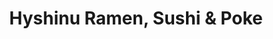 ---
layout: place
title: "Hyshinu Ramen, Sushi & Poke"
permalink: /california/el-cajon/hyshinu-ramen-sushi-poke.html
stateAbbr: CA
stateName: California
cityName: El Cajon
seo:
  name: "Hyshinu Ramen, Sushi & Poke"
  type: Restaurant
  links: https://www.hyshinuramen.com/
description: "Looking for sushi in El Cajon, California? Check out Hyshinu Ramen, Sushi & Poke for a delightful Japanese dining experience. Enjoy a variety of sushi and ot..."
place_id: ChIJiTBfW71b2YARzmVcjurlAkI
photos:
  - name: >-
      places/ChIJiTBfW71b2YARzmVcjurlAkI/photos/AeeoHcJT2X8ylnewqLXKmgbAIX-M_k32nrETVG593--uWp798NNqxF8X6_0d64JjdNStt9iq_2gKHahEZgCW9gvw7MbKlnbfqyZwctFY5m9VEw8jJIvzuKFHgEcjKci2izEKxsEjKZvvpGtbzuq5mUXVvKNYA10454zBMLBTieD5MmgQ31HqJMxZfkbgTvr_YTWrfjIIVq6RM-h3QR7m3jpd_P51IdOLIjrXslzH9RDypfj4sgyysZDg1_xkk8n891DMt_BKExhtyxkyPXK11ICEV20QGdRlaWiCcx1GqJUaMRN7Fok43yUTmFUTUXoWn9Evuv3oDos5kdW0UZKY_qUhPR5kMBJ3hvmg70ZALMFem3Mn5jy94WagDurAHOnCuCYskw3XFymNaNTLBB_FjBELqnRxS_ywD7m8FJ1bA6Cmu4YYwwWj
    widthPx: 3000
    heightPx: 4000
    authorAttributions:
      - displayName: E Bri
        uri: https://maps.google.com/maps/contrib/117529479509343496682
        photoUri: >-
          https://lh3.googleusercontent.com/a-/ALV-UjXxDqsKJzTSo_42KO7efu2zF6hxj_WYXSZZO6AgSGFV4xOeZzNk7g=s100-p-k-no-mo
    flagContentUri: >-
      https://www.google.com/local/imagery/report/?cb_client=maps_api_places.places_api&image_key=!1e10!2sCIHM0ogKEICAgIC-yJDEjAE&hl=en-US
    googleMapsUri: >-
      https://www.google.com/maps/place//data=!3m4!1e2!3m2!1sCIHM0ogKEICAgIC-yJDEjAE!2e10!4m2!3m1!1s0x80d95bbd5b5f3089:0x4202e5ea8e5c65ce
  - name: >-
      places/ChIJiTBfW71b2YARzmVcjurlAkI/photos/AeeoHcKpqIbnn-VW-UB1gUkJg7QuBTdb3MfzRD5aDPlHXYXVhKazlQeIbDosRAmn8Y6lBL9eJ7wv1_JdU9-dyYpFt1njcsQH8nWW4DDXsrdTNGzunh-1RmUNnkWyNg23P6c7Z-dlLi5tyPRr-hl_lPBBzDnRL3vtygZooEZiP6BywJH8QQoojcufAHoxU6JEdJTSCzBLLpPAl98QNbsmIHv_qdsl_khLlMizK2u4Ac3aYZ595KSesgnt3t6n73Ckw0NrdVXWNHasgF_bORLDkmKjRPUZzgO4s4hai05HRD5RQNv5UrGBzVG_7F-e-u5NpywDdD95iKlOVlGmWnhkXQir6HotY5SQAS5VjJKw1DyAkaaJEofhKMS9HVVJWFc1-iUC18m86NmnZrXt0fulxFPtP4JyAUkLQ5pOR-vwZ-Pd_uLa0MmU
    widthPx: 2560
    heightPx: 1440
    authorAttributions:
      - displayName: Tom Mascari
        uri: https://maps.google.com/maps/contrib/106301212330676248518
        photoUri: >-
          https://lh3.googleusercontent.com/a-/ALV-UjVkD8d6Mx4Hz8Do_6XDcVI-LVRbCUo2yQI7PeoxEOnqDzpOnHTA=s100-p-k-no-mo
    flagContentUri: >-
      https://www.google.com/local/imagery/report/?cb_client=maps_api_places.places_api&image_key=!1e10!2sCIHM0ogKEICAgIC43r64lgE&hl=en-US
    googleMapsUri: >-
      https://www.google.com/maps/place//data=!3m4!1e2!3m2!1sCIHM0ogKEICAgIC43r64lgE!2e10!4m2!3m1!1s0x80d95bbd5b5f3089:0x4202e5ea8e5c65ce
  - name: >-
      places/ChIJiTBfW71b2YARzmVcjurlAkI/photos/AeeoHcIN9DLVINDoCa7ffaDXnAhEMQojIJXZPKDD3JmHmQkqFl6CEnbLl6H4zpyb-xjAEyQSAndlDTWDmRVGEB86LGG1VmLwgsXU2tmpT51lVPTyvhxoE4g0UxbrkKqm0yxsIZarobu7JUQjU9ctYnkQUJk95DgP1p-TcDQWZdQnTgSzaPoe_qUpk9eBFprnypYQR4j6FHYrBtiTFzvJ9ykaWQB7-mBBvBn2rI2hwn7Yb-N5kpns3YPqhAxHHy1ZFNRd3W2nXKdf4XoozuUri4c74mMNWW5CRIC-vMb8XnyCs3RVPYtRhoLZC5_r6Rl9SYSrYG0IW1e0pE-NxnVSfYA5T5t4nqbUAos3GWHTvwsKxz9D-GTy-UN0kUJdaPDVQNjAgwd3kOk-zaOpmZwtTExinflMVjc1xXW_1f49f2uosfWrALWD
    widthPx: 3600
    heightPx: 4800
    authorAttributions:
      - displayName: Ozzie Rico
        uri: https://maps.google.com/maps/contrib/105065209824529505789
        photoUri: >-
          https://lh3.googleusercontent.com/a/ACg8ocIHgAdfJj8tto-Cato73M2a3TexMQABHETHwcaR5XRWYpPt_SIM=s100-p-k-no-mo
    flagContentUri: >-
      https://www.google.com/local/imagery/report/?cb_client=maps_api_places.places_api&image_key=!1e10!2sCIHM0ogKEICAgIC3hJubmwE&hl=en-US
    googleMapsUri: >-
      https://www.google.com/maps/place//data=!3m4!1e2!3m2!1sCIHM0ogKEICAgIC3hJubmwE!2e10!4m2!3m1!1s0x80d95bbd5b5f3089:0x4202e5ea8e5c65ce
  - name: >-
      places/ChIJiTBfW71b2YARzmVcjurlAkI/photos/AeeoHcKW2nzEY9_bBDrepOMAQLsZyLCejz_NBevI8pKIT6M3WEXXUGJVeAvwfbtvWeADxnirCZfQZS3XKoigofnzqEjKiq4xNlwdb96h-99kuVQbXBUfcOxD3Vh_8xBAhPXGhjaz8LbInkSlZnPP-4th1ZuUJIJwItvlZfqKWpsKaq9fsHbJQtgLChubIsqfyxPy2TbOysTC0wvQnNWGOuJIdNm0FZH0J3sqUu2bbxpNCNZNC6r31_t35NkfkjMsVPlCCw_4XYcitKrQ7MgpXTT3gAui2KSsqAZi9qQOB8rasVEo_TME3cWezCyo6rwXuGC6uWczjNUDv4WKqxGtBJvTnjrZUQSY4f7BBd9drGpqaWHsVY3ytLuw6uRjvfoq6QvexK1MsKyBAl1aZ836lj3ygbE76sVeHrRGfums5sUF4ZN6nyM
    widthPx: 3008
    heightPx: 4000
    authorAttributions:
      - displayName: laura s
        uri: https://maps.google.com/maps/contrib/103904384097909573810
        photoUri: >-
          https://lh3.googleusercontent.com/a-/ALV-UjVqKV49T5GnSdhpB6eaBiyM-zA5Tt22vvdzGy0rrVb6VMoUjClZ=s100-p-k-no-mo
    flagContentUri: >-
      https://www.google.com/local/imagery/report/?cb_client=maps_api_places.places_api&image_key=!1e10!2sCIHM0ogKEICAgID7jM7f9wE&hl=en-US
    googleMapsUri: >-
      https://www.google.com/maps/place//data=!3m4!1e2!3m2!1sCIHM0ogKEICAgID7jM7f9wE!2e10!4m2!3m1!1s0x80d95bbd5b5f3089:0x4202e5ea8e5c65ce
  - name: >-
      places/ChIJiTBfW71b2YARzmVcjurlAkI/photos/AeeoHcJTWan07eX_nrvi7qgxbkxjgxyDwbbPSOHICCuyLm8CPyidMb81q1R6r96f9dcVUqXDO3ioy2jyw75W47eVCuDQSYFCv33yIGVAmSdtADoFa7lJVpYoQ1MB9excfXNn2nBdU0JsxiESI431GONt9PPPuS5j8d9BX179xHrxD7S7Tpuqft-EdWlf04-r4Z3m-Q6VgO1Ny8EmVp5IBebG6lm3P-qr1Wu6JbguKAAiKekPttBa9n9haRdB3V93sHrKZ7wlo-XxbQ6gprdN7iSA2Em9BgMeaNTCLShG9Hdi2FZUfOSe3dvoV3QQLUxP3pf2vRnkzYnwULbNzyXaFItEuBBisxvKMtTHDbIO3BbDzDMnvVnp0Ze0JroO1T2K0QCwbMAwd_uBwnFr32kcNX8EArfEVZwZuC82Eu7nl9S9Zc4
    widthPx: 3000
    heightPx: 4000
    authorAttributions:
      - displayName: Amanda Bullard
        uri: https://maps.google.com/maps/contrib/105958099705612260411
        photoUri: >-
          https://lh3.googleusercontent.com/a-/ALV-UjV0sEA5g0iN2ZF2iwjhYG66gJ2yKK5hJEohHvHMW6WJfDWsO_YFBg=s100-p-k-no-mo
    flagContentUri: >-
      https://www.google.com/local/imagery/report/?cb_client=maps_api_places.places_api&image_key=!1e10!2sCIHM0ogKEICAgICbwvGvHQ&hl=en-US
    googleMapsUri: >-
      https://www.google.com/maps/place//data=!3m4!1e2!3m2!1sCIHM0ogKEICAgICbwvGvHQ!2e10!4m2!3m1!1s0x80d95bbd5b5f3089:0x4202e5ea8e5c65ce
  - name: >-
      places/ChIJiTBfW71b2YARzmVcjurlAkI/photos/AeeoHcLzYGWAuzMHl9YJhHf2waugu0pOmw_xXIaEBRquxAWx67xPFyFCtX5CltzknJIHCdZOYXcwCHExyL3WJYkZnZByhAXV0T7LP6M5dWz3oRHi6OB59gfWBl_UwEOnnQ1-uHf_IkAKn7gkWYa3IcDL0HbPsFy9hQXmElLxPE27XvzPPiqpNYL0rvilBmgZOHc44flTaSgLmmSABcOVlxm64x8dZw5oA0-dAhsp3_Kte26GkkPTNDHaofq3D7mpHlHHWEV1_SqjKDgvEIHneOJsXZyY5fpEoQFj7WV3gauAytQipgTjkLQn_pUeXhwDf1VCpX4xQ_VmYw8J13Acvk0Xx8sYssfIuU_XmHDbZ47DYx02VFLKsqFmcZajp1gK7nplEe_y3E0Vzxn9AmgzQYMhq3xqt8zeT7c2wpcr4oFwFWfmOXk
    widthPx: 3000
    heightPx: 4000
    authorAttributions:
      - displayName: Amanda Bullard
        uri: https://maps.google.com/maps/contrib/105958099705612260411
        photoUri: >-
          https://lh3.googleusercontent.com/a-/ALV-UjV0sEA5g0iN2ZF2iwjhYG66gJ2yKK5hJEohHvHMW6WJfDWsO_YFBg=s100-p-k-no-mo
    flagContentUri: >-
      https://www.google.com/local/imagery/report/?cb_client=maps_api_places.places_api&image_key=!1e10!2sCIHM0ogKEICAgICbwvGvnQE&hl=en-US
    googleMapsUri: >-
      https://www.google.com/maps/place//data=!3m4!1e2!3m2!1sCIHM0ogKEICAgICbwvGvnQE!2e10!4m2!3m1!1s0x80d95bbd5b5f3089:0x4202e5ea8e5c65ce
  - name: >-
      places/ChIJiTBfW71b2YARzmVcjurlAkI/photos/AeeoHcI8npb-FhWTCyHH7JzbqZtRxBUlQkZq6zvAMUNfBb4h4kzXt-4T1JjDIEe3mzPQqwqkrKCgqhyFwtM-rZHTgnkPR_6BwXrN9wfvM5oQ5Sk6MmgbYnDL_k58KU1W4cbRT4PWUJMBj02I1090Zrm3autBmv77W91XayzTAgtT-Av4douVXk_v7TwQOr-Cr-7wWri2y2xCKMtyFzaQUXxZlOl4GZyHN9X-124NXVTTITAUwtiqE6N5gez1Is59aEqFtX-rM7SNFcavQkAlFMbPZGeuhl0pxQlHhoIscVjiXYe8_2AE7yWBOIGS6M708tDR3Kg_F6ftOZ3DsvCuMeXt8WBSyBO2jbli7QyV5BMSS9fAtfcHeD1FIx_H8b15oTMIcCo-EEhIhWfDlaLBFY43LzkMrooaVR2ZEtotagGLPKmniUut
    widthPx: 4032
    heightPx: 2268
    authorAttributions:
      - displayName: Patricia Winters
        uri: https://maps.google.com/maps/contrib/112184419897665003337
        photoUri: >-
          https://lh3.googleusercontent.com/a-/ALV-UjXDGF060bg2fNrB9TwjVprh4ClnsbIiRKzYcc08oLusuiDA8zI6=s100-p-k-no-mo
    flagContentUri: >-
      https://www.google.com/local/imagery/report/?cb_client=maps_api_places.places_api&image_key=!1e10!2sCIHM0ogKEICAgIDhjJuWkwE&hl=en-US
    googleMapsUri: >-
      https://www.google.com/maps/place//data=!3m4!1e2!3m2!1sCIHM0ogKEICAgIDhjJuWkwE!2e10!4m2!3m1!1s0x80d95bbd5b5f3089:0x4202e5ea8e5c65ce
  - name: >-
      places/ChIJiTBfW71b2YARzmVcjurlAkI/photos/AeeoHcKIf6WgRzgzAMJYfOtFeAw_xmE6TdzXYL8gzyhl_V20J_e3WC_CPqlS7vRKB3uTWQH3hntnHHZ2_p_WoAsWqbyMq9qfLpXKvWXMULX_MmDmt4dNAlacXKWLwnmmpqJSG0ybwWcOGnKZJSJ_lz0Z3sFIGgl8jekPo6HW4yYxFfCz_RInqxz8tGj3V-eDrU-eMgj6jvsIhWnlhQ50R5rmGxnpubxgNZ_x6NUSPLRHTEqGCq0Fx2w8kW9ZCAVV9sGJozW7JaNR6-BQePgVC7xknPh3S_pHT-CZHRWIQD6p4FQKmHA45W4x_ahFqkJjFAdh9GHYFwbOMX7zJLTJeOghK74M9wHypSTaKInllidksdxZdKyXASYjeBc_gb8x1QEH5b0q6ciPNGzm9HF4MLFvVIL2YR2tH1Xgd2H5GPu2U_Oxmw
    widthPx: 3000
    heightPx: 4000
    authorAttributions:
      - displayName: esthela garza
        uri: https://maps.google.com/maps/contrib/115546062439195073205
        photoUri: >-
          https://lh3.googleusercontent.com/a/ACg8ocK3L8dgN5N46zOHH-AW8CYwUhJucidfIpN88fYePT_y7OreUg=s100-p-k-no-mo
    flagContentUri: >-
      https://www.google.com/local/imagery/report/?cb_client=maps_api_places.places_api&image_key=!1e10!2sCIHM0ogKEICAgIC_q9TDEQ&hl=en-US
    googleMapsUri: >-
      https://www.google.com/maps/place//data=!3m4!1e2!3m2!1sCIHM0ogKEICAgIC_q9TDEQ!2e10!4m2!3m1!1s0x80d95bbd5b5f3089:0x4202e5ea8e5c65ce
  - name: >-
      places/ChIJiTBfW71b2YARzmVcjurlAkI/photos/AeeoHcJQUjUWYLYpgEEvUfEl_lESngkLrkIcf3aTgGXlxumuT1abVSbTwQtVNGGScHD12xyjUBPl8m_K4Em-clrx1ZLK90jY_nRHmEblZi2c-exSWbPChgSWKS8OeGxjDbH-g4mtBVsDHzOUljM_L6fVX15qYGTwREfTx_4aVGjBl86Sc9DrNWfi6DA2yGpWsATUmWa_XWiduR9ExJyNN10kGxqxnYzRfr81Wjj4p38B39w2gHsOJ3Vy5fv4ExaDgla_lUDP9SfHAG8uxFNvS6CC1ZFf5cilPH3G81oOSx8miXZ-us4eYCSaOI9rWWCrEUv0W5kp6EYrMlOX2u-KdGTEvopYm0fl9fa4eC97DfS_z7DNA4uWQNgdkOfVNLYwLImjKR0oTppUhtUJqw_crp2lJZ-6IhP3B3wrkNquV0iDKP9tDMxS
    widthPx: 3024
    heightPx: 4032
    authorAttributions:
      - displayName: Leslie Luna
        uri: https://maps.google.com/maps/contrib/106659291355498701045
        photoUri: >-
          https://lh3.googleusercontent.com/a-/ALV-UjXzHRTArEuB8FYRaGjCPdbKCAvmnY_rWADu6xS_aquOASpwGCPs=s100-p-k-no-mo
    flagContentUri: >-
      https://www.google.com/local/imagery/report/?cb_client=maps_api_places.places_api&image_key=!1e10!2sCIHM0ogKEICAgIC_8dCHjgE&hl=en-US
    googleMapsUri: >-
      https://www.google.com/maps/place//data=!3m4!1e2!3m2!1sCIHM0ogKEICAgIC_8dCHjgE!2e10!4m2!3m1!1s0x80d95bbd5b5f3089:0x4202e5ea8e5c65ce
  - name: >-
      places/ChIJiTBfW71b2YARzmVcjurlAkI/photos/AeeoHcIC06KTxMR6XD831uLYyTU-9ciuVu74REZFot84C7uS_A3pkGv9S8pScwilzW1xmaoBUc49mF6nDL-jEDDMnxgC8LHCQzBrlkaaPdCLFHcLJ-x_ZYzmHpcVbtEVC2RBZb8uTEuPzmOddSWr4zlpDklzvKV2a9Qi3_YDc0XIeAxuLXXSVs7qXzgWqH4z-Mz6mNOwm4imkoAIGa_ba9rXl0HNvpIsK4KWiBtUwuYlzYhXQ4d8anFwbqU7zp1VXjIGFuzQcgXitLa4gnwUqEgohuU0kb3mPuyL1EE0vjQ_QDtTkHGZH7edGiLy0vJTEKYQOvykmHBu0LJ_CLbKTWZV6XqmGSlR89JQ3VlYdolAqPVawerJI44ubhc6cGPYJQRpshxHiALiot8_oIQdbksrAQD30ufwkDSPoz-pi_46YSacWVIE
    widthPx: 3000
    heightPx: 4000
    authorAttributions:
      - displayName: esthela garza
        uri: https://maps.google.com/maps/contrib/115546062439195073205
        photoUri: >-
          https://lh3.googleusercontent.com/a/ACg8ocK3L8dgN5N46zOHH-AW8CYwUhJucidfIpN88fYePT_y7OreUg=s100-p-k-no-mo
    flagContentUri: >-
      https://www.google.com/local/imagery/report/?cb_client=maps_api_places.places_api&image_key=!1e10!2sCIHM0ogKEICAgIC_q9TD4QE&hl=en-US
    googleMapsUri: >-
      https://www.google.com/maps/place//data=!3m4!1e2!3m2!1sCIHM0ogKEICAgIC_q9TD4QE!2e10!4m2!3m1!1s0x80d95bbd5b5f3089:0x4202e5ea8e5c65ce
address: 2959 Jamacha Rd suite b, El Cajon, CA 92019, USA
street: 2959 Jamacha Rd suite b
city: El Cajon
state: CA
zip: '92019'
country: USA
neighborhood: null
latitude: '32.737598'
longitude: '-116.940121'
accessibility_options:
  wheelchairAccessibleParking: true
  wheelchairAccessibleEntrance: true
  wheelchairAccessibleRestroom: true
  wheelchairAccessibleSeating: true
business_status: OPERATIONAL
name: Hyshinu Ramen, Sushi & Poke
google_maps_links:
  directionsUri: >-
    https://www.google.com/maps/dir//''/data=!4m7!4m6!1m1!4e2!1m2!1m1!1s0x80d95bbd5b5f3089:0x4202e5ea8e5c65ce!3e0
  placeUri: https://maps.google.com/?cid=4756616952030193102
  writeAReviewUri: >-
    https://www.google.com/maps/place//data=!4m3!3m2!1s0x80d95bbd5b5f3089:0x4202e5ea8e5c65ce!12e1
  reviewsUri: >-
    https://www.google.com/maps/place//data=!4m4!3m3!1s0x80d95bbd5b5f3089:0x4202e5ea8e5c65ce!9m1!1b1
  photosUri: >-
    https://www.google.com/maps/place//data=!4m3!3m2!1s0x80d95bbd5b5f3089:0x4202e5ea8e5c65ce!10e5
primary_type: Restaurant
opening_hours:
  regular: null
  current: null
secondary_opening_hours:
  regular:
    weekdayDescriptions: null
    type: null
  current:
    weekdayDescriptions: null
    type: null
phone: (619) 255-1142
price_level: PRICE_LEVEL_MODERATE
price_range: $10 &ndash; $20
rating: '4.2'
rating_count: 269
website: https://www.hyshinuramen.com/
reviews:
  - name: >-
      places/ChIJiTBfW71b2YARzmVcjurlAkI/reviews/ChZDSUhNMG9nS0VJQ0FnSUNid3ZHdkxREAE
    relativePublishTimeDescription: 8 months ago
    rating: 3
    text:
      text: >-
        Food was okay but not great. Got a 1/2 ahi and salmon poke bowl. The
        rice was over cooked and chewy but, not inedible. The tempera was not
        fried long enough because you could taste the batter and slightly gooey.
        Fiance had pork belly ramen, which again was okay. The broth was good,
        but the noodles were chewy. The pork was grilled and thrown in, no
        flavor or seasonings to it. Just tough and bland. Sushi avocado was the
        only thing that was as expected. But the experience of it all was not
        geat by the fruit flies constantly flying around our food. Service was
        fine because you pay first and refilled our waters. But all in all would
        only go if in the area.
      languageCode: en
    originalText:
      text: >-
        Food was okay but not great. Got a 1/2 ahi and salmon poke bowl. The
        rice was over cooked and chewy but, not inedible. The tempera was not
        fried long enough because you could taste the batter and slightly gooey.
        Fiance had pork belly ramen, which again was okay. The broth was good,
        but the noodles were chewy. The pork was grilled and thrown in, no
        flavor or seasonings to it. Just tough and bland. Sushi avocado was the
        only thing that was as expected. But the experience of it all was not
        geat by the fruit flies constantly flying around our food. Service was
        fine because you pay first and refilled our waters. But all in all would
        only go if in the area.
      languageCode: en
    authorAttribution:
      displayName: Amanda Bullard
      uri: https://www.google.com/maps/contrib/105958099705612260411/reviews
      photoUri: >-
        https://lh3.googleusercontent.com/a-/ALV-UjV0sEA5g0iN2ZF2iwjhYG66gJ2yKK5hJEohHvHMW6WJfDWsO_YFBg=s128-c0x00000000-cc-rp-mo-ba2
    publishTime: '2024-07-25T00:09:32.826291Z'
    flagContentUri: >-
      https://www.google.com/local/review/rap/report?postId=ChZDSUhNMG9nS0VJQ0FnSUNid3ZHdkxREAE&d=17924085&t=1
    googleMapsUri: >-
      https://www.google.com/maps/reviews/data=!4m6!14m5!1m4!2m3!1sChZDSUhNMG9nS0VJQ0FnSUNid3ZHdkxREAE!2m1!1s0x80d95bbd5b5f3089:0x4202e5ea8e5c65ce
  - name: >-
      places/ChIJiTBfW71b2YARzmVcjurlAkI/reviews/ChZDSUhNMG9nS0VJQ0FnSUNfOGRDSGRnEAE
    relativePublishTimeDescription: 2 months ago
    rating: 1
    text:
      text: >-
        I’m literally still at the restaurant, with my food in front of me, and
        I felt it was important enough to write this review in real-time. The
        food here was actually TERRIBLE. I got the “spicy” ramen and I was told
        it was a 10 on the heat level and it was nowhere near that. The ramen
        tasted like buttered noodles in the sense that it had no flavor
        whatsoever. We ordered an appetizer and didn’t even get share plates at
        the table. My boyfriend got two different rolls and both were super
        bland. I couldn’t stomach the ramen so I will not be eating it at all.
        Would never return here again. Two rolls, one order of gyoza, and one
        ramen came out to $75 and I felt that I was cheated.
      languageCode: en
    originalText:
      text: >-
        I’m literally still at the restaurant, with my food in front of me, and
        I felt it was important enough to write this review in real-time. The
        food here was actually TERRIBLE. I got the “spicy” ramen and I was told
        it was a 10 on the heat level and it was nowhere near that. The ramen
        tasted like buttered noodles in the sense that it had no flavor
        whatsoever. We ordered an appetizer and didn’t even get share plates at
        the table. My boyfriend got two different rolls and both were super
        bland. I couldn’t stomach the ramen so I will not be eating it at all.
        Would never return here again. Two rolls, one order of gyoza, and one
        ramen came out to $75 and I felt that I was cheated.
      languageCode: en
    authorAttribution:
      displayName: Leslie Luna
      uri: https://www.google.com/maps/contrib/106659291355498701045/reviews
      photoUri: >-
        https://lh3.googleusercontent.com/a-/ALV-UjXzHRTArEuB8FYRaGjCPdbKCAvmnY_rWADu6xS_aquOASpwGCPs=s128-c0x00000000-cc-rp-mo
    publishTime: '2025-01-17T02:50:49.365060Z'
    flagContentUri: >-
      https://www.google.com/local/review/rap/report?postId=ChZDSUhNMG9nS0VJQ0FnSUNfOGRDSGRnEAE&d=17924085&t=1
    googleMapsUri: >-
      https://www.google.com/maps/reviews/data=!4m6!14m5!1m4!2m3!1sChZDSUhNMG9nS0VJQ0FnSUNfOGRDSGRnEAE!2m1!1s0x80d95bbd5b5f3089:0x4202e5ea8e5c65ce
  - name: >-
      places/ChIJiTBfW71b2YARzmVcjurlAkI/reviews/ChdDSUhNMG9nS0VJQ0FnSUNSaTQ3Y3h3RRAB
    relativePublishTimeDescription: 2 years ago
    rating: 5
    text:
      text: >-
        My daughter and I went out to eat her and it was epic!! The Ramen was so
        flavorful and amazing.  The staff was helpful and accommodating when an
        item got mixed up.

        Can't wait to eat here again!!!

        The only thing negative, is I wish they had a soda fountain instead of
        canned soda, but all around amazing.
      languageCode: en
    originalText:
      text: >-
        My daughter and I went out to eat her and it was epic!! The Ramen was so
        flavorful and amazing.  The staff was helpful and accommodating when an
        item got mixed up.

        Can't wait to eat here again!!!

        The only thing negative, is I wish they had a soda fountain instead of
        canned soda, but all around amazing.
      languageCode: en
    authorAttribution:
      displayName: Melissa Michelle
      uri: https://www.google.com/maps/contrib/101904459063450130343/reviews
      photoUri: >-
        https://lh3.googleusercontent.com/a-/ALV-UjW8TBF-XgPVFB8pAqttYP9c5DCHBn9cLwE7euEVN8bmcp6SYS8b2g=s128-c0x00000000-cc-rp-mo-ba2
    publishTime: '2023-04-10T16:12:08.483218Z'
    flagContentUri: >-
      https://www.google.com/local/review/rap/report?postId=ChdDSUhNMG9nS0VJQ0FnSUNSaTQ3Y3h3RRAB&d=17924085&t=1
    googleMapsUri: >-
      https://www.google.com/maps/reviews/data=!4m6!14m5!1m4!2m3!1sChdDSUhNMG9nS0VJQ0FnSUNSaTQ3Y3h3RRAB!2m1!1s0x80d95bbd5b5f3089:0x4202e5ea8e5c65ce
  - name: >-
      places/ChIJiTBfW71b2YARzmVcjurlAkI/reviews/ChdDSUhNMG9nS0VJQ0FnTURnckt1ZzR3RRAB
    relativePublishTimeDescription: a month ago
    rating: 2
    text:
      text: >-
        Food was just ok. If you know ramen at all, you will not enjoy this
        place. They could have had a bad day but had 2 different ramens, and the
        flavor profile was not there at all.  Shrimp was greasy and soft, not
        crunchy for being tempura. Didn't even finish either bowl.

        Servers were very nice. Food was served fast.
      languageCode: en
    originalText:
      text: >-
        Food was just ok. If you know ramen at all, you will not enjoy this
        place. They could have had a bad day but had 2 different ramens, and the
        flavor profile was not there at all.  Shrimp was greasy and soft, not
        crunchy for being tempura. Didn't even finish either bowl.

        Servers were very nice. Food was served fast.
      languageCode: en
    authorAttribution:
      displayName: paul sawyer
      uri: https://www.google.com/maps/contrib/101709652470846914527/reviews
      photoUri: >-
        https://lh3.googleusercontent.com/a/ACg8ocLT0ZjF_K9tQE40Udw6EJHXtbq6XHgZ0Hz7jhxG3lg6dQ0Ckw=s128-c0x00000000-cc-rp-mo-ba3
    publishTime: '2025-02-23T02:32:35.261136Z'
    flagContentUri: >-
      https://www.google.com/local/review/rap/report?postId=ChdDSUhNMG9nS0VJQ0FnTURnckt1ZzR3RRAB&d=17924085&t=1
    googleMapsUri: >-
      https://www.google.com/maps/reviews/data=!4m6!14m5!1m4!2m3!1sChdDSUhNMG9nS0VJQ0FnTURnckt1ZzR3RRAB!2m1!1s0x80d95bbd5b5f3089:0x4202e5ea8e5c65ce
  - name: >-
      places/ChIJiTBfW71b2YARzmVcjurlAkI/reviews/ChdDSUhNMG9nS0VJQ0FnSURGcG9QNTB3RRAB
    relativePublishTimeDescription: a year ago
    rating: 3
    text:
      text: >-
        I had a combo Dalmon & Tuna Poke bowl. It was OK. The fish tasted just
        OK, not the freshest but OK.  You pay first then find a seat and they'll
        bring your food to you.   Service was basically only the food delivery, 
        was never checked on so it's basically a fast food place where you can
        dine in.  I don't understand fast food places set up for tips at initial
        purchase time,  like this one was.  Tipping for service should be after
        the service was performed, like at most restaurants.
      languageCode: en
    originalText:
      text: >-
        I had a combo Dalmon & Tuna Poke bowl. It was OK. The fish tasted just
        OK, not the freshest but OK.  You pay first then find a seat and they'll
        bring your food to you.   Service was basically only the food delivery, 
        was never checked on so it's basically a fast food place where you can
        dine in.  I don't understand fast food places set up for tips at initial
        purchase time,  like this one was.  Tipping for service should be after
        the service was performed, like at most restaurants.
      languageCode: en
    authorAttribution:
      displayName: Frank Chaco
      uri: https://www.google.com/maps/contrib/106223432910288371968/reviews
      photoUri: >-
        https://lh3.googleusercontent.com/a-/ALV-UjXqVBY72BGUjhSX0-2J4IDZxg4RY24Y_kcvQSFvJcZgmWE69r9x=s128-c0x00000000-cc-rp-mo-ba6
    publishTime: '2023-11-06T21:20:11.682882Z'
    flagContentUri: >-
      https://www.google.com/local/review/rap/report?postId=ChdDSUhNMG9nS0VJQ0FnSURGcG9QNTB3RRAB&d=17924085&t=1
    googleMapsUri: >-
      https://www.google.com/maps/reviews/data=!4m6!14m5!1m4!2m3!1sChdDSUhNMG9nS0VJQ0FnSURGcG9QNTB3RRAB!2m1!1s0x80d95bbd5b5f3089:0x4202e5ea8e5c65ce
parking_options:
  freeParkingLot: true
  freeStreetParking: true
  valetParking: false
payment_options:
  acceptsCreditCards: true
  acceptsDebitCards: true
  acceptsCashOnly: false
  acceptsNfc: true
allow_dogs: null
curbside_pickup: false
delivery: true
dine_in: true
good_for_children: true
good_for_groups: null
good_for_sports: false
live_music: false
menu_for_children: true
outdoor_seating: true
reservable: true
restroom: true
serves_beer: true
serves_breakfast: null
serves_brunch: true
serves_cocktails: false
serves_coffee: false
serves_dinner: true
serves_dessert: null
serves_lunch: true
serves_vegetarian_food: true
serves_wine: true
takeout: true
summary: null

---